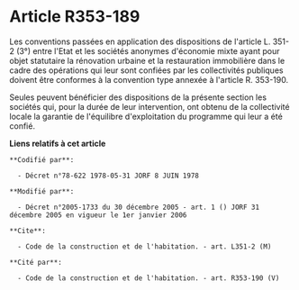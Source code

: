 # Article R353-189

Les conventions passées en application des dispositions de l'article L. 351-2 (3°) entre l'Etat et les sociétés anonymes
d'économie mixte ayant pour objet statutaire la rénovation urbaine et la restauration immobilière dans le cadre des
opérations qui leur sont confiées par les collectivités publiques doivent être conformes à la convention type annexée à
l'article R. 353-190.

Seules peuvent bénéficier des dispositions de la présente section les sociétés qui, pour la durée de leur intervention, ont
obtenu de la collectivité locale la garantie de l'équilibre d'exploitation du programme qui leur a été confié.

**Liens relatifs à cet article**

	**Codifié par**:

	  - Décret n°78-622 1978-05-31 JORF 8 JUIN 1978

	**Modifié par**:

	  - Décret n°2005-1733 du 30 décembre 2005 - art. 1 () JORF 31 décembre 2005 en vigueur le 1er janvier 2006

	**Cite**:

	  - Code de la construction et de l'habitation. - art. L351-2 (M)

	**Cité par**:

	  - Code de la construction et de l'habitation. - art. R353-190 (V)
